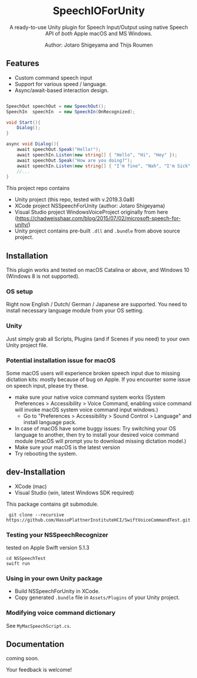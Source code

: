 <h1 align="center">SpeechIOForUnity</h1>
<p align="center">A ready-to-use Unity plugin for Speech Input/Output using native Speech API of <i>both</i> Apple macOS and MS Windows.</p>
<p align="center">Author: Jotaro Shigeyama and Thijs Roumen</p>


## Features
- Custom command speech input
- Support for various speed / language.
- Async/await-based interaction design.

```example.cs

SpeechOut speechOut = new SpeechOut();
SpeechIn  speechIn  = new SpeechIn(OnRecognized);

void Start(){
    Dialog();
}

async void Dialog(){
    await speechOut.Speak("Hello!");
    await speechIn.Listen(new string[] { "Hello", "Hi", "Hey" });
    await speechOut.Speak("How are you doing?");
    await speechIn.Listen(new string[] { "I'm fine", "Nah", "I'm Sick" });
    //...
}

```

This project repo contains

- Unity project (this repo, tested with v.2019.3.0a8) 
- XCode project NSSpeechForUnity (author: Jotaro Shigeyama)
- Visual Studio project WindowsVoiceProject originally from here (https://chadweisshaar.com/blog/2015/07/02/microsoft-speech-for-unity/)
- Unity project contains pre-built `.dll` and `.bundle` from above source project.

## Installation

This plugin works and tested on macOS Catalina or above, and Windows 10 (Windows 8 is not supported).

### OS setup

Right now English / Dutch/ German / Japanese are supported. You need to install necessary language module from your OS setting.

### Unity

Just simply grab all Scripts, Plugins (and if Scenes if you need) to your own Unity project file.

### Potential installation issue for macOS

Some macOS users will experience broken speech input due to missing dictation kits: mostly because of bug on Apple. If you encounter some issue on speech input, please try these.

- make sure your native voice command system works (System Preferences > Accessibility > Voice Command, enabling voice command will invoke macOS system voice command input windows.)
  - Go to "Preferences > Accessibility > Sound Control > Language" and install language pack.
- In case of macOS have some buggy issues: Try switching your OS language to another, then try to install your desired voice command module (macOS will prompt you to download missing dictation model.)
- Make sure your macOS is the latest version
- Try rebooting the system.

## dev-Installation

- XCode (mac)
- Visual Studio (win, latest Windows SDK required)

This package contains git submodule.

` git clone --recursive https://github.com/HassoPlattnerInstituteHCI/SwiftVoiceCommandTest.git`

### Testing your NSSpeechRecognizer

tested on Apple Swift version 5.1.3

```
cd NSSpeechTest
swift run
```

### Using in your own Unity package

- Build NSSpeechForUnity in XCode.
- Copy generated `.bundle` file in `Assets/Plugins` of your Unity project.

### Modifying voice command dictionary

See `MyMacSpeechScript.cs`.

## Documentation

coming soon.

Your feedback is welcome!
